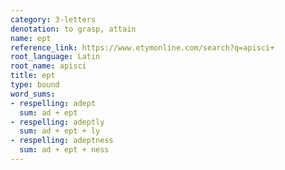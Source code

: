 ```yaml
---
category: 3-letters
denotation: to grasp, attain
name: ept
reference_link: https://www.etymonline.com/search?q=apisci+
root_language: Latin
root_name: apisci
title: ept
type: bound
word_sums:
- respelling: adept
  sum: ad + ept
- respelling: adeptly
  sum: ad + ept + ly
- respelling: adeptness
  sum: ad + ept + ness
---
```

